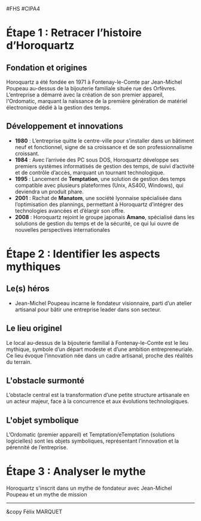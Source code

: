 #FHS #CIPA4 

# Étape 1 : Retracer l’histoire d’Horoquartz

## Fondation et origines
Horoquartz a été fondée en 1971 à Fontenay-le-Comte par Jean-Michel Poupeau au-dessus de la bijouterie familiale située rue des Orfèvres. L’entreprise a démarré avec la création de son premier appareil, l'Ordomatic, marquant la naissance de la première génération de matériel électronique dédié à la gestion des temps.

## Développement et innovations
- **1980** : L’entreprise quitte le centre-ville pour s’installer dans un bâtiment neuf et fonctionnel, signe de sa croissance et de son professionnalisme croissant.
- **1984** : Avec l’arrivée des PC sous DOS, Horoquartz développe ses premiers systèmes informatisés de gestion des temps, de suivi d’activité et de contrôle d’accès, marquant un tournant technologique.
- **1995** : Lancement de **Temptation**, une solution de gestion des temps compatible avec plusieurs plateformes (Unix, AS400, Windows), qui deviendra un produit phare.
- **2001** : Rachat de **Manatom**, une société lyonnaise spécialisée dans l’optimisation des plannings, permettant à Horoquartz d’intégrer des technologies avancées et d’élargir son offre.
- **2008** : Horoquartz rejoint le groupe japonais **Amano**, spécialisé dans les solutions de gestion du temps et de la sécurité, ce qui lui ouvre de nouvelles perspectives internationales

# Étape 2 : Identifier les aspects mythiques
## Le(s) héros
- Jean-Michel Poupeau incarne le fondateur visionnaire, parti d’un atelier artisanal pour bâtir une entreprise leader dans son secteur.

## Le lieu originel
Le local au-dessus de la bijouterie familial à Fontenay-le-Comte est le lieu mythique, symbole d’un départ modeste et d’une ambition entrepreneuriale. Ce lieu évoque l’innovation née dans un cadre artisanal, proche des réalités du terrain.

## L'obstacle surmonté
L’obstacle central est la transformation d’une petite structure artisanale en un acteur majeur, face à la concurrence et aux évolutions technologiques.

## L'objet symbolique
L’Ordomatic (premier appareil) et Temptation/eTemptation (solutions logicielles) sont les objets symboliques, représentant l’innovation et la pérennité de l’entreprise.

# Étape 3 : Analyser le mythe
Horoquartz s'inscrit dans un mythe de fondateur avec Jean-Michel Poupeau et un mythe de mission 

---

&copy Félix MARQUET